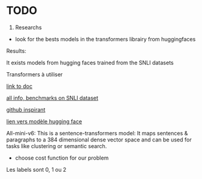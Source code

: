 # TODO

1) Researchs

- look for the bests models in the transformers librairy from huggingfaces

Results:

It exists models from hugging faces trained from the SNLI datasets

Transformers à utiliser

[ link to doc](https://discuss.huggingface.co/t/what-are-the-best-trained-model-of-nli-natural-language-inference/21030)

[all info, benchmarks on SNLI dataset](https://towardsdatascience.com/natural-language-inference-an-overview-57c0eecf6517)

[github inspirant](https://github.com/sarrabenyahia/NLI-SNLI)

[lien vers modèle hugging face](https://huggingface.co/models?dataset=dataset:multi_nli)

All-mini-v6: This is a sentence-transformers model: It maps sentences & paragraphs to a 384 dimensional dense vector space and can be used for tasks like clustering or semantic search.


- choose cost function for our problem

Les labels sont 0, 1 ou 2
